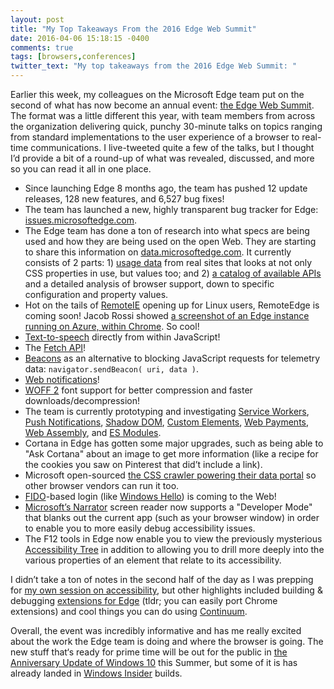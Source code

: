 ```yaml
---
layout: post
title: "My Top Takeaways From the 2016 Edge Web Summit"
date: 2016-04-06 15:18:15 -0400
comments: true
tags: [browsers,conferences]
twitter_text: "My top takeaways from the 2016 Edge Web Summit: "
---
```


Earlier this week, my colleagues on the Microsoft Edge team put on the second of what has now become an annual event: [the Edge Web Summit](https://web.archive.org/web/http://lanyrd.com/2016/edgesummit/). The format was a little different this year, with team members from across the organization delivering quick, punchy 30-minute talks on topics ranging from standard implementations to the user experience of a browser to real-time communications. I live-tweeted quite a few of the talks, but I thought I’d provide a bit of a round-up of what was revealed, discussed, and more so you can read it all in one place.

<!-- more -->

* Since launching Edge 8 months ago, the team has pushed 12 update releases, 128 new features, and 6,527 bug fixes!
* The team has launched a new, highly transparent bug tracker for Edge: [issues.microsoftedge.com](https://developer.microsoft.com/en-us/microsoft-edge/platform/issues/).
* The Edge team has done a ton of research into what specs are being used and how they are being used on the open Web. They are starting to share this information on [data.microsoftedge.com](https://developer.microsoft.com/en-us/microsoft-edge/platform/data/). It currently consists of 2 parts: 1) [usage data](https://developer.microsoft.com/en-us/microsoft-edge/platform/usage/) from real sites that looks at not only CSS properties in use, but values too; and 2) [a catalog of available APIs](https://developer.microsoft.com/en-us/microsoft-edge/platform/catalog/) and a detailed analysis of browser support, down to specific configuration and property values.
* Hot on the tails of [RemoteIE](https://developer.microsoft.com/en-us/microsoft-edge/tools/remote/) opening up for Linux users, RemoteEdge is coming soon! Jacob Rossi showed [a screenshot of an Edge instance running on Azure, within Chrome](https://twitter.com/aarongustafson/status/717022717652828163). So cool!
* [Text-to-speech](https://dvcs.w3.org/hg/speech-api/raw-file/tip/speechapi.html#tts-section) directly from within JavaScript!
* The [Fetch API](https://developer.mozilla.org/en-US/docs/Web/API/Fetch_API)!
* [Beacons](https://developer.mozilla.org/en-US/docs/Web/API/Navigator/sendBeacon) as an alternative to blocking JavaScript requests for telemetry data: `navigator.sendBeacon( uri, data )`.
* [Web notifications](https://developer.mozilla.org/en-US/docs/Web/API/Notifications_API)!
* [WOFF 2](https://www.w3.org/TR/WOFF2/) font support for better compression and faster downloads/decompression!
* The team is currently prototyping and investigating [Service Workers](https://www.w3.org/TR/service-workers/), [Push Notifications](https://developer.mozilla.org/en-US/docs/Web/API/Push_API), [Shadow DOM](https://www.w3.org/TR/shadow-dom/), [Custom Elements](https://www.w3.org/TR/custom-elements/), [Web Payments](https://www.w3.org/Payments/), [Web Assembly](https://www.w3.org/community/webassembly/), and [ES Modules](https://developer.mozilla.org/en-US/docs/Web/JavaScript/Reference/Statements/import).
* Cortana in Edge has gotten some major upgrades, such as being able to "Ask Cortana" about an image to get more information (like a recipe for the cookies you saw on Pinterest that did’t include a link).
* Microsoft open-sourced [the CSS crawler powering their data portal](https://github.com/MicrosoftEdge/css-usage) so other browser vendors can run it too.
* [FIDO](https://en.wikipedia.org/wiki/FIDO_Alliance)-based login (like [Windows Hello](http://windows.microsoft.com/en-us/windows-10/getstarted-what-is-hello)) is coming to the Web!
* [Microsoft’s Narrator](http://windows.microsoft.com/en-us/windows/hear-text-read-aloud-narrator) screen reader now supports a "Developer Mode" that blanks out the current app (such as your browser window) in order to enable you to more easily debug accessibility issues.
* The F12 tools in Edge now enable you to view the previously mysterious [Accessibility Tree](https://www.paciellogroup.com/blog/2015/01/the-browser-accessibility-tree/) in addition to allowing you to drill more deeply into the various properties of an element that relate to its accessibility.

I didn’t take a ton of notes in the second half of the day as I was prepping for [my own session on accessibility](https://channel9.msdn.com/Events/WebPlatformSummit/edgesummit2016/ES1612), but other highlights included building & debugging [extensions for Edge](https://blogs.windows.com/msedgedev/2016/03/17/preview-extensions/) (tldr; you can easily port Chrome extensions) and cool things you can do using [Continuum](https://www.microsoft.com/en-us/windows/Continuum).

Overall, the event was incredibly informative and has me really excited about the work the Edge team is doing and where the browser is going. The new stuff that‘s ready for prime time will be out for the public in [the Anniversary Update of Windows 10](https://blogs.windows.com/windowsexperience/2016/03/30/windows-10-anniversary-update-brings-new-experiences-and-developer-opportunity/) this Summer, but some of it is has already landed in [Windows Insider](https://insider.windows.com/) builds.
